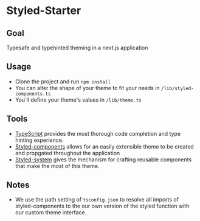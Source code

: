 # Styled-Starter

## Goal

Typesafe and typehinted theming in a next.js application

## Usage

- Clone the project and run `npm install`
- You can alter the shape of your theme to fit your needs in `/lib/styled-components.ts`
- You'll define your theme's values in `/lib/theme.ts`

## Tools

- [TypeScript](https://www.typescriptlang.org/) provides the most thorough code completion and type hinting experience.
- [Styled-components](https://www.styled-components.com/) allows for an easily extensible theme to be created and propgated throughout the application
- [Styled-system](https://github.com/jxnblk/styled-system) gives the mechanism for crafting reusable components that make the most of this theme.

## Notes

- We use the path setting of `tsconfig.json` to resolve all imports of styled-components to the our own version of the styled function with our custom theme interface.
